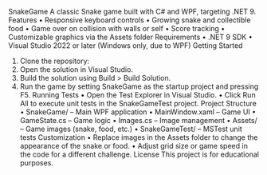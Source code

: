 SnakeGame
A classic Snake game built with C# and WPF, targeting .NET 9.
Features
•	Responsive keyboard controls
•	Growing snake and collectible food
•	Game over on collision with walls or self
•	Score tracking
•	Customizable graphics via the Assets folder
Requirements
•	.NET 9 SDK
•	Visual Studio 2022 or later (Windows only, due to WPF)
Getting Started
1.	Clone the repository:
2.	Open the solution in Visual Studio.
3.	Build the solution using Build > Build Solution.
4.	Run the game by setting SnakeGame as the startup project and pressing F5.
Running Tests
•	Open the Test Explorer in Visual Studio.
•	Click Run All to execute unit tests in the SnakeGameTest project.
Project Structure
•	SnakeGame/ – Main WPF application
•	MainWindow.xaml – Game UI
•	GameState.cs – Game logic
•	Images.cs – Image management
•	Assets/ – Game images (snake, food, etc.)
•	SnakeGameTest/ – MSTest unit tests
Customization
•	Replace images in the Assets folder to change the appearance of the snake or food.
•	Adjust grid size or game speed in the code for a different challenge.
License
This project is for educational purposes.
